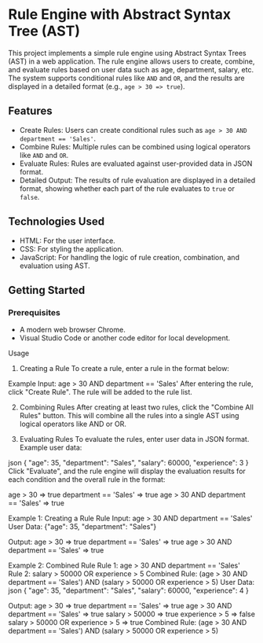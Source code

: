 # Rule Engine with Abstract Syntax Tree (AST)

This project implements a simple rule engine using Abstract Syntax Trees (AST) in a web application. The rule engine allows users to create, combine, and evaluate rules based on user data such as age, department, salary, etc. The system supports conditional rules like `AND` and `OR`, and the results are displayed in a detailed format (e.g., `age > 30 => true`).

## Features

- Create Rules: Users can create conditional rules such as `age > 30 AND department == 'Sales'`.
- Combine Rules: Multiple rules can be combined using logical operators like `AND` and `OR`.
- Evaluate Rules: Rules are evaluated against user-provided data in JSON format.
- Detailed Output: The results of rule evaluation are displayed in a detailed format, showing whether each part of the rule evaluates to `true` or `false`.

## Technologies Used

- HTML: For the user interface.
- CSS: For styling the application.
- JavaScript: For handling the logic of rule creation, combination, and evaluation using AST.

## Getting Started

### Prerequisites

- A modern web browser Chrome.
- Visual Studio Code or another code editor for local development.

Usage
1. Creating a Rule
To create a rule, enter a rule in the format below:

Example Input: age > 30 AND department == 'Sales'
After entering the rule, click "Create Rule". The rule will be added to the rule list.

2. Combining Rules
After creating at least two rules, click the "Combine All Rules" button. This will combine all the rules into a single AST using logical operators like AND or OR.

3. Evaluating Rules
To evaluate the rules, enter user data in JSON format. Example user data:

json
{
  "age": 35,
  "department": "Sales",
  "salary": 60000,
  "experience": 3
}
Click "Evaluate", and the rule engine will display the evaluation results for each condition and the overall rule in the format:

age > 30 => true
department == 'Sales' => true
age > 30 AND department == 'Sales' => true

Example 1: Creating a Rule
Rule Input: age > 30 AND department == 'Sales'
User Data: {"age": 35, "department": "Sales"}

Output:
age > 30 => true
department == 'Sales' => true
age > 30 AND department == 'Sales' => true

Example 2: Combined Rule
Rule 1: age > 30 AND department == 'Sales'
Rule 2: salary > 50000 OR experience > 5
Combined Rule: (age > 30 AND department == 'Sales') AND (salary > 50000 OR experience > 5)
User Data:
json
{
  "age": 35,
  "department": "Sales",
  "salary": 60000,
  "experience": 4
}

Output:
age > 30 => true
department == 'Sales' => true
age > 30 AND department == 'Sales' => true
salary > 50000 => true
experience > 5 => false
salary > 50000 OR experience > 5 => true
Combined Rule: (age > 30 AND department == 'Sales') AND (salary > 50000 OR experience > 5) 
